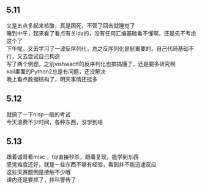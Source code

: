 ## 5.11
  又是五点多起来核酸，真是困死，不管了回去就睡觉了  
  睡到中午，起来看了看点有关ida的，没有任何汇编基础看不懂啊，还是先不考虑这个了    
  下午呢，又去学习了一波反序列化，总之反序列化是挺重要的，自己代码基础不行，又去尝试自己构造   
  写了两个例题，之前vishwactf的反序列化也搞搞懂了，还是要多研究啊   
  kali里面的Python2总是有问题，还没解决    
  晚上看点数据结构了，明天事情还挺多    
  
## 5.12 
  就搞了一下nisp一级的考试  
  今天浪费不少时间，各种东西，没学到啥   
  
## 5.13 
   跟着诚哥看misc ，tql直接秒杀，跟着复现，能学到东西  
   感觉难度还好，就是一些东西不够有经验，看到并不能迅速反应   
   这些天赛题倒是接触不少哦  
   课内还是要抓了，挂科警告了   
   
